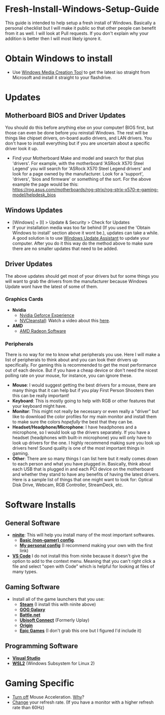 # Fresh-Install-Windows-Setup-Guide
This guide is intended to help setup a fresh install of Windows. Basically a personal checklist but I will make it public so that other people can benefit from it as well. I will look at Pull requests. If you don't explain why your addition is better then I will most likely ignore it.

# Obtain Windows to install
- Use [Windows Media Creation Tool](https://go.microsoft.com/fwlink/?LinkId=691209) to get the latest iso straight from Microsoft and install it straight to your flashdrive.

# Updates
## Motherboard BIOS and Driver Updates
You should do this before anything else on your computer! BIOS first, but those can even be done before you reinstall Windows. The rest will be things like chipset drivers, on-board audio drivers, and LAN drivers. You don't have to install everything but if you are uncertain about a specific driver look it up.
- Find your Motherboard Make and model and search for that plus 'drivers'. For example, with the motherboard 'ASRock X570 Steel Legend' you will search for 'ASRock X570 Steel Legend drivers' and look for a page owned by the manufacturer. Look for a 'support', 'drivers', 'bios and firmware' or something of the sort. For the above example the page would be this: https://rog.asus.com/motherboards/rog-strix/rog-strix-x570-e-gaming-model/helpdesk_bios

## Windows Updates
- [Windows] + [I] > Update & Security > Check for Updates
-  If your installation media was too far behind (If you used the 'Obtain Windows to install' section above it wont be.), updates can take a while. A good solution is to use [Windows Update Assistant](https://www.microsoft.com/en-us/software-download/windows10) to update your computer. After you do it this way do the method above to make sure there are no smaller updates that need to be added.

## Driver Updates
The above updates should get most of your drivers but for some things you will want to grab the drivers from the manufacturer because Windows Update wont have the latest of some of them.
### Graphics Cards
- **Nvidia**
  - [Nvidia Geforce Experience](https://www.nvidia.com/en-us/geforce/geforce-experience/)
  - [NVCleanstall](https://www.techpowerup.com/download/techpowerup-nvcleanstall/): Watch a video about this [here](https://www.youtube.com/watch?v=LR1XkjtylCM).
- **AMD**
  - [AMD Radeon Software](https://www.amd.com/en/technologies/radeon-software)
### Peripherals
There is no way for me to know what peripherals you use. Here I will make a list of peripherals to think about and you can look their drivers up specifically. For gaming this is recommended to get the most performance out of each device. But if you have a cheap device or don't need the nicest polling rate on your mouse, for instance, you can ignore these.
- **Mouse**: I would suggest getting the best drivers for a mouse, there are many things that it can help but if you play First Person Shooters then this can be really important!
- **Keyboard**: This is mostly going to help with RGB or other features that your keyboard might have.
- **Monitor**: This might not really be necessary or even really a "driver" but like to download the color profiles for my main monitor and install them to make sure the colors *hopefully* the best that they can be.
- **Headset/Headphone/Microphone**: I have headphones and a microphone, so I would look up the drivers separately. If you have a headset (headphones with built-in microphone) you will only have to look up drivers for the one. I highly recommend making sure you look up drivers here! Sound quality is one of the most important things in gaming.
- **Other**: There are so many things I can list here but it really comes down to each person and what you have plugged in. Basically, think about each USB that is plugged in and each PCI device on the motherboard and whether they stand to have any benefits of having the latest drivers. Here is a sample list of things that one might want to look for: Optical Disk Drive, Webcam, RGB Controller, StreamDeck, etc.

# Software Installs
## General Software
- [**ninite**](https://ninite.com/): This will help you install many of the most important softwares.
  - [**Basic (non-gamer) config**](https://ninite.com/7zip-chrome-firefox-revo-teracopy/).
  - [**My personal config**](https://ninite.com/.net4.8-7zip-adoptjavax8-chrome-discord-firefox-googlebackupandsync-greenshot-pythonx3-revo-spotify-steam-teracopy-vlc-winscp-xnview/) (I recommend making your own with the first link)
- [**VS Code**](https://code.visualstudio.com/download) I do not install this from ninite because it doesn't give the option to add to the context menu. Meaning that you can't right click a file and select "open with Code" which is helpful for looking at files of many types.

## Gaming Software
- Install all of the game launchers that you use:
  - [**Steam**](https://store.steampowered.com/about/) (I install this with ninite above)
  - [**GOG Galaxy**](https://www.gog.com/galaxy)
  - [**Battle.net**](https://www.blizzard.com/en-us/apps/battle.net/desktop)
  - [**Ubisoft Connect**](https://ubisoftconnect.com/en-US/) (Formerly Uplay)
  - [**Origin**](https://www.origin.com/usa/en-us/store/download)
  - [**Epic Games**](https://www.epicgames.com/store/en-US/download) (I don't grab this one but I figured I'd include it)
 
## Programming Software
- [**Visual Studio**](https://visualstudio.microsoft.com/downloads/)
- [**WSL2**](https://web.archive.org/web/20210811145613/https://www.sitepoint.com/wsl2/) (Windows Subsystem for Linux 2)

# Gaming Specific
- [Turn off](https://www.tomshardware.com/news/how-to-disable-mouse-acceleration-windows,36886.html) Mouse Acceleration. [Why](https://prosettings.net/library/what-is-mouse-acceleration/)?
- [Change](https://support.microsoft.com/en-us/windows/change-your-display-refresh-rate-in-windows-c8ea729e-0678-015c-c415-f806f04aae5a) your refresh rate. (If you have a monitor with a higher refresh rate than 60Hz)
